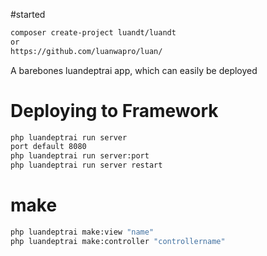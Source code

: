 #started
```sh
composer create-project luandt/luandt
or
https://github.com/luanwapro/luan/
```
A barebones luandeptrai app, which can easily be deployed 
# Deploying to Framework
```sh
php luandeptrai run server
port default 8080
php luandeptrai run server:port
php luandeptrai run server restart
```
# make 
```sh
php luandeptrai make:view "name"
php luandeptrai make:controller "controllername"
```
